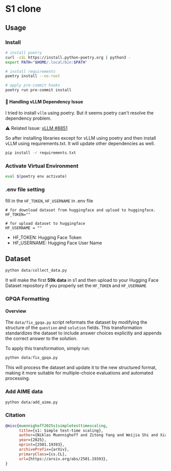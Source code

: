 # S1 clone


## Usage

### Install

```bash
# install poetry
curl -sSL https://install.python-poetry.org | python3 -
export PATH="$HOME/.local/bin:$PATH"

# install requirements
poetry install --no-root

# apply pre-commit hooks
poetry run pre-commit install
```

#### 🔧 Handling vLLM Dependency Issue

I tried to install `vllm` using poetry. But it seems poetry can't resolve the dependency problem.

⚠ Related Issue: [vLLM #8851](https://github.com/vllm-project/vllm/issues/8851)


So after installing libraries except for vLLM using poetry and then install vLLM using requirements.txt. It will update other dependencies as well.

```bash
pip install -r requirements.txt
```

### Activate Virtual Environment
```bash
eval $(poetry env activate)
```


### .env file setting

fill in the `HF_TOKEN`, `HF_USERNAME` in .env file

```plain text
# for download dataset from huggingface and upload to huggingface.
HF_TOKEN=""

# for upload dataset to huggingface
HF_USERNAME = ""

```
- HF_TOKEN: Hugging Face Token
- HF_USERNAME: Hugging Face User Name

## Dataset
```python
python data/collect_data.py
```
It will make the first **59k data** in s1 and then upload to your Hugging Face Dataset repository if you properly set the `HF_TOKEN` and `HF_USERNAME`

### GPQA Formatting

#### Overview

The `data/fix_gpqa.py` script reformats the dataset by modifying the structure of the `question` and `solution` fields. This transformation standardizes the dataset to include answer choices explicitly and appends the correct answer to the solution.

To apply this transformation, simply run:
```python
python data/fix_gpqa.py
```
This will process the dataset and update it to the new structured format, making it more suitable for multiple-choice evaluations and automated processing.


### Add AIME data

```python
python data/add_aime.py
```

### Citation

```bibtex
@misc{muennighoff2025s1simpletesttimescaling,
      title={s1: Simple test-time scaling},
      author={Niklas Muennighoff and Zitong Yang and Weijia Shi and Xiang Lisa Li and Li Fei-Fei and Hannaneh Hajishirzi and Luke Zettlemoyer and Percy Liang and Emmanuel Candès and Tatsunori Hashimoto},
      year={2025},
      eprint={2501.19393},
      archivePrefix={arXiv},
      primaryClass={cs.CL},
      url={https://arxiv.org/abs/2501.19393},
}
```
